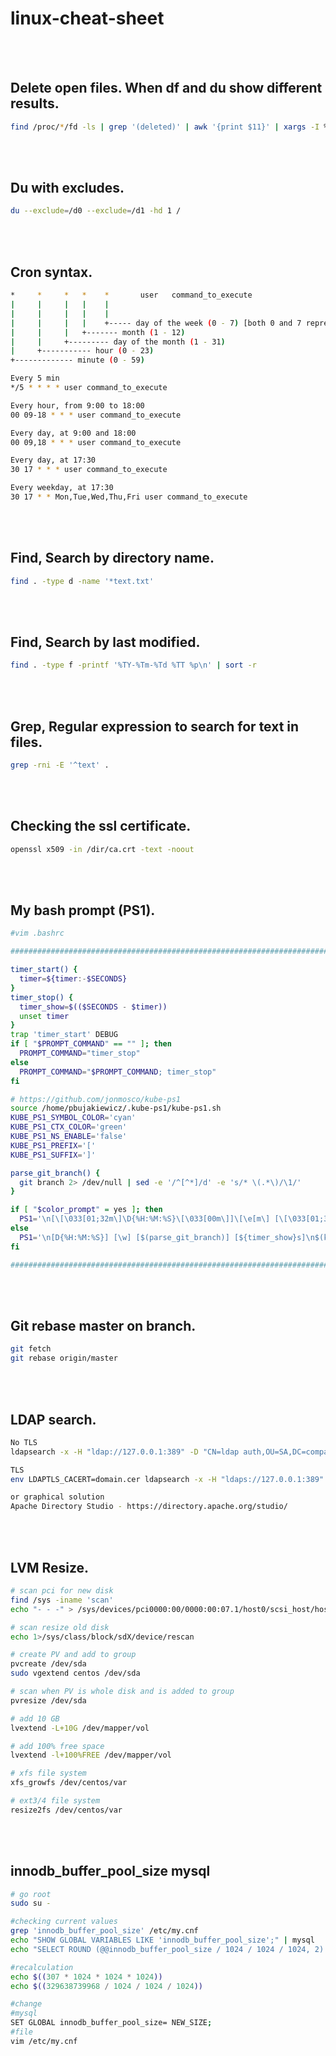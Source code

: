 # linux-cheat-sheet

<br /><br />

## Delete open files. When df and du show different results.
```bash
find /proc/*/fd -ls | grep '(deleted)' | awk '{print $11}' | xargs -I % sh -c 'echo /dev/null > %'
```

<br /><br />

## Du with excludes.
```bash
du --exclude=/d0 --exclude=/d1 -hd 1 /
```

<br /><br />

## Cron syntax.
```bash
*     *     *   *    *       user   command_to_execute
|     |     |   |    |
|     |     |   |    |
|     |     |   |    +----- day of the week (0 - 7) [both 0 and 7 represent Sunday]
|     |     |   +------- month (1 - 12)
|     |     +--------- day of the month (1 - 31)
|     +----------- hour (0 - 23)
+------------- minute (0 - 59)

Every 5 min
*/5 * * * * user command_to_execute

Every hour, from 9:00 to 18:00
00 09-18 * * * user command_to_execute

Every day, at 9:00 and 18:00
00 09,18 * * * user command_to_execute

Every day, at 17:30
30 17 * * * user command_to_execute

Every weekday, at 17:30
30 17 * * Mon,Tue,Wed,Thu,Fri user command_to_execute
```

<br /><br />

## Find, Search by directory name.
```bash
find . -type d -name '*text.txt'
```

<br /><br />

## Find, Search by last modified.
```bash
find . -type f -printf '%TY-%Tm-%Td %TT %p\n' | sort -r
```

<br /><br />

## Grep, Regular expression to search for text in files.
```bash
grep -rni -E '^text' .
```

<br /><br />

## Checking the ssl certificate.
```bash
openssl x509 -in /dir/ca.crt -text -noout
```

<br /><br />


## My bash prompt (PS1).
```bash
#vim .bashrc

#########################################################################

timer_start() {
  timer=${timer:-$SECONDS}
}
timer_stop() {
  timer_show=$(($SECONDS - $timer))
  unset timer
}
trap 'timer_start' DEBUG
if [ "$PROMPT_COMMAND" == "" ]; then
  PROMPT_COMMAND="timer_stop"
else
  PROMPT_COMMAND="$PROMPT_COMMAND; timer_stop"
fi

# https://github.com/jonmosco/kube-ps1
source /home/pbujakiewicz/.kube-ps1/kube-ps1.sh
KUBE_PS1_SYMBOL_COLOR='cyan'
KUBE_PS1_CTX_COLOR='green'
KUBE_PS1_NS_ENABLE='false'
KUBE_PS1_PREFIX='['
KUBE_PS1_SUFFIX=']'

parse_git_branch() {
  git branch 2> /dev/null | sed -e '/^[^*]/d' -e 's/* \(.*\)/\1/'
}

if [ "$color_prompt" = yes ]; then
  PS1='\n[\[\033[01;32m\]\D{%H:%M:%S}\[\033[00m\]]\[\e[m\] [\[\033[01;36m\]\w\[\033[00m\]] [\[\033[01;32m\]$(parse_git_branch)\[\033[00m\]]\[\e[m\] [${timer_show}s]\n$(kube_ps1)\n\[\033[01;32m\]\$\[\033[00m\]\[\e[m\] '
else
  PS1='\n[D{%H:%M:%S}] [\w] [$(parse_git_branch)] [${timer_show}s]\n$(kube_ps1)\n\$ '
fi

#########################################################################
```

<br /><br />

## Git rebase master on branch.
```bash
git fetch
git rebase origin/master
```

<br /><br />

## LDAP search.
```bash
No TLS
ldapsearch -x -H "ldap://127.0.0.1:389" -D "CN=ldap auth,OU=SA,DC=company,DC=com" -w password -b "OU=Search here,DC=company,DC=com" "(&(objectClass=group)(|(cn=dev*)(cn=devops*)))"

TLS
env LDAPTLS_CACERT=domain.cer ldapsearch -x -H "ldaps://127.0.0.1:389" -D "CN=ldap auth,OU=SA,DC=company,DC=com" -w password -b "OU=Search here,DC=company,DC=com" "(&(objectClass=group)(|(cn=dev*)(cn=devops*)))"

or graphical solution
Apache Directory Studio - https://directory.apache.org/studio/
```

<br /><br />

## LVM Resize.
```bash
# scan pci for new disk
find /sys -iname 'scan'
echo "- - -" > /sys/devices/pci0000:00/0000:00:07.1/host0/scsi_host/host0/scan

# scan resize old disk
echo 1>/sys/class/block/sdX/device/rescan

# create PV and add to group
pvcreate /dev/sda
sudo vgextend centos /dev/sda

# scan when PV is whole disk and is added to group
pvresize /dev/sda

# add 10 GB
lvextend -L+10G /dev/mapper/vol

# add 100% free space
lvextend -l+100%FREE /dev/mapper/vol

# xfs file system
xfs_growfs /dev/centos/var

# ext3/4 file system
resize2fs /dev/centos/var
```

<br /><br />

## innodb_buffer_pool_size mysql
```bash
# go root
sudo su -
```
```bash
#checking current values
grep 'innodb_buffer_pool_size' /etc/my.cnf
echo "SHOW GLOBAL VARIABLES LIKE 'innodb_buffer_pool_size';" | mysql
echo "SELECT ROUND (@@innodb_buffer_pool_size / 1024 / 1024 / 1024, 2) 'innodb_buffer_pool_size (GB)';" | mysql
```
```bash
#recalculation
echo $((307 * 1024 * 1024 * 1024))
echo $((329638739968 / 1024 / 1024 / 1024))
```
```bash
#change
#mysql
SET GLOBAL innodb_buffer_pool_size= NEW_SIZE;
#file
vim /etc/my.cnf
```

<br /><br />

